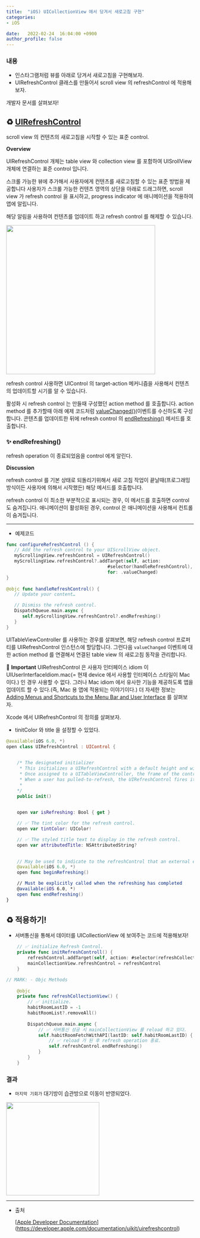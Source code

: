 ```yaml
---
title:  "iOS) UICollectionView 에서 당겨서 새로고침 구현"
categories:
- iOS

date:   2022-02-24  16:04:00 +0900
author_profile: false
---
```

### 내용

- 인스타그램처럼 뷰를 아래로 당겨서 새로고침을 구현해보자.
- UIRefreshControl 클래스를 만들어서 scroll view 의 refreshControl 에 적용해보자.

개발자 문서를 살펴보자!

## ♻️ [UIRefreshControl](https://developer.apple.com/documentation/uikit/uirefreshcontrol)

scroll view 의 컨텐츠의 새로고침을 시작할 수 있는 표준 control.

**Overview**

UIRefreshControl 개체는 table view 와 collection view 를 포함하여 UISrollView 개체에 연결하는 표준 control 입니다.

스크롤 가능한 뷰에 추가해서 사용자에게 컨텐츠를 새로고침할 수 있는 표준 방법을 제공합니다 사용자가 스크롤 가능한 컨텐츠 영역의 상단을 아래로 드래그하면, scroll view 가 refresh control 을 표시하고, progress indicator 에 애니메이션을 적용하여 앱에 알립니다.

해당 알림을 사용하여 컨텐츠를 업데이트 하고 refresh control 를 해제할 수 있습니다.

<img src="https://user-images.githubusercontent.com/69136340/155474072-daa4f025-3677-4d16-ae2b-b18c651a61d3.png" width ="400">

refresh control 사용하면 UIControl 의 target-action 메커니즘을 사용해서 컨텐츠의 업데이트할 시기를 알 수 있습니다.

활성화 시 refresh control 는 만들때 구성했던 action method 를 호출합니다. action method 를 추가할때 아래 예제 코드처럼 [valueChanged()](https://developer.apple.com/documentation/uikit/uicontrol/event/1618238-valuechanged)(이벤트를 수신하도록 구성합니다. 콘텐츠를 업데이트한 뒤에 refresh control 의 [endRefreshing()](https://developer.apple.com/documentation/uikit/uirefreshcontrol/1624848-endrefreshing) 메서드를 호출합니다.

### ✨ endRefreshing()

refresh operation 이 종료되었음을 control 에게 알린다.

**Discussion**

refresh control 를 기본 상태로 되돌리기위해서 새로 고침 작업이 끝날때(프로그래밍 방식이든 사용자에 의해서 시작했든) 해당 메서드를 호출합니다. 

refresh control 이 최소한 부분적으로 표시되는 경우, 이 메서드를 호출하면 control 도 숨겨집니다. 애니메이션이 활성화된 경우, control 은 애니메이션을 사용해서 컨트롤이 숨겨집니다.

---

- 예제코드

```swift
func configureRefreshControl () {
   // Add the refresh control to your UIScrollView object.
   myScrollingView.refreshControl = UIRefreshControl()
   myScrollingView.refreshControl?.addTarget(self, action:
                                      #selector(handleRefreshControl),
                                      for: .valueChanged)
}
    
@objc func handleRefreshControl() {
   // Update your content…

   // Dismiss the refresh control.
   DispatchQueue.main.async {
      self.myScrollingView.refreshControl?.endRefreshing()
   }
}
```

UITableViewController 를 사용하는 경우를 살펴보면, 해당 refresh control 프로퍼티를 UIRefreshControl 인스턴스에 할당합니다. 그런다음 `valueChanged` 이벤트에 대한 action method 를 연결해서 연결된 table view 의 새로고침 동작을 관리합니다.

🚧 **Important**
UIRefreshControl 은 사용자 인터페이스 idiom 이 UIUserInterfaceIdiom.mac(= 현재 device 에서 사용할 인터페이스 스타일이 Mac 이다.) 인 경우 사용할 수 없다. 그러나 Mac idiom 에서 유사한 기능을 제공하도록 앱을 업데이트 할 수 있다.(즉, Mac 용 앱에 적용되는 이야기이다.)
더 자세한 정보는 [Adding Menus and Shortcuts to the Menu Bar and User Interface](https://developer.apple.com/documentation/uikit/uicommand/adding_menus_and_shortcuts_to_the_menu_bar_and_user_interface) 를 살펴보자.

</aside>

Xcode 에서 UIRefreshControl 의 정의를 살펴보자.

- tinitColor 와 title 을 설정할 수 있었다.

```swift
@available(iOS 6.0, *)
open class UIRefreshControl : UIControl {

    
    /* The designated initializer
     * This initializes a UIRefreshControl with a default height and width.
     * Once assigned to a UITableViewController, the frame of the control is managed automatically.
     * When a user has pulled-to-refresh, the UIRefreshControl fires its UIControlEventValueChanged event.
     *
    */
    public init()

    
    open var isRefreshing: Bool { get }

    // ✅ The tint color for the refresh control.
    open var tintColor: UIColor!

    // ✅ The styled title text to display in the refresh control.
    open var attributedTitle: NSAttributedString?

    
    // May be used to indicate to the refreshControl that an external event has initiated the refresh action
    @available(iOS 6.0, *)
    open func beginRefreshing()

    // Must be explicitly called when the refreshing has completed
    @available(iOS 6.0, *)
    open func endRefreshing()
}
```

## ♻️ 적용하기!

- 서버통신을 통해서 데이터를 UICollectionView 에 보여주는 코드에 적용해보자!

```swift
    // ✅ initialize Refresh Control.
    private func initRefreshControll() {
        refreshControl.addTarget(self, action: #selector(refreshCollectionView), for: .valueChanged)
        mainCollectionView.refreshControl = refreshControl
    }

// MARK: - Objc Methods
    
    @objc
    private func refreshCollectionView() {
        // ✅ initialize.
        habitRoomLastID = -1
        habitRoomList?.removeAll()
        
        DispatchQueue.main.async {
            // ✅ 서버통신 성공 시 mainCollectionView 를 reload 하고 있다.
            self.habitRoomFetchWithAPI(lastID: self.habitRoomLastID) {
                // ✅ reload 가 된 후 refresh operation 종료.
                self.refreshControl.endRefreshing()
            }
        }
    }
```

### 결과

- `마지막 기회가` 대기방이 습관방으로 이동이 반영되었다.

<img src="https://user-images.githubusercontent.com/69136340/155474125-bd50a761-b978-4cec-9241-0074db7c767c.gif" width ="250">

---

- 출처
    
    [[Apple Developer Documentation](https://developer.apple.com/documentation/uikit/uirefreshcontrol)](https://developer.apple.com/documentation/uikit/uirefreshcontrol)
